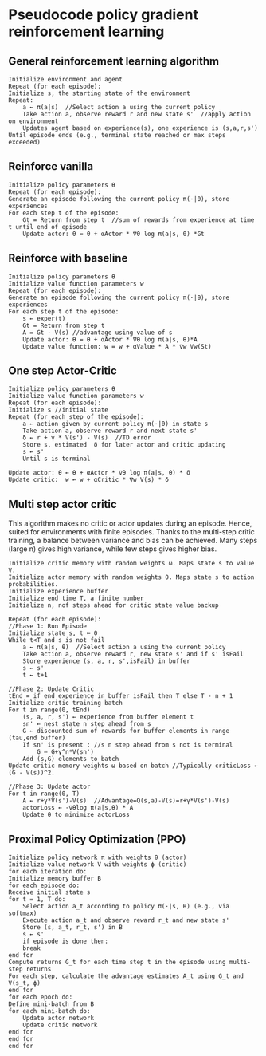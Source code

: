 # Pseudocode policy gradient reinforcement learning

## General reinforcement learning algorithm

    Initialize environment and agent
    Repeat (for each episode):
    Initialize s, the starting state of the environment
    Repeat:
        a ← π(a|s)  //Select action a using the current policy
        Take action a, observe reward r and new state s'  //apply action on environment
        Updates agent based on experience(s), one experience is (s,a,r,s')
    Until episode ends (e.g., terminal state reached or max steps exceeded)


## Reinforce vanilla

    Initialize policy parameters θ
    Repeat (for each episode):
    Generate an episode following the current policy π(·|θ), store experiences
    For each step t of the episode:
        Gt = Return from step t  //sum of rewards from experience at time t until end of episode
        Update actor: θ = θ + αActor * ∇θ log π(a|s, θ) *Gt


## Reinforce with baseline

    Initialize policy parameters θ
    Initialize value function parameters w
    Repeat (for each episode):
    Generate an episode following the current policy π(·|θ), store experiences
    For each step t of the episode:
        s ← exper(t)   
        Gt = Return from step t  
        A = Gt - V(s) //advantage using value of s
        Update actor: θ = θ + αActor * ∇θ log π(a|s, θ)*A 
        Update value function: w = w + αValue * A * ∇w Vw(St)

## One step Actor-Critic

    Initialize policy parameters θ
    Initialize value function parameters w
    Repeat (for each episode):
    Initialize s //initial state
    Repeat (for each step of the episode):
        a ← action given by current policy π(·|θ) in state s
        Take action a, observe reward r and next state s'
        δ ← r + γ * V(s') - V(s)  //TD error
        Store s, estimated  δ for later actor and critic updating
        s ← s'  
        Until s is terminal

    Update actor: θ ← θ + αActor * ∇θ log π(a|s, θ) * δ
    Update critic:  w ← w + αCritic * ∇w V(s) * δ 



## Multi step actor critic
This algorithm makes no critic or actor updates during an episode. Hence, suited for environments with 
finite episodes. Thanks to the multi-step critic training, a balance between variance and bias can be achieved.
Many steps (large n) gives high variance, while few steps gives higher bias.

        
    Initialize critic memory with random weights ω. Maps state s to value V. 
    Initialize actor memory with random weights θ. Maps state s to action probabilities.
    Initialize experience buffer
    Initialize end time T, a finite number
    Initialize n, nof steps ahead for critic state value backup

    Repeat (for each episode):
    //Phase 1: Run Episode
    Initialize state s, t ← 0
    While t<T and s is not fail
        a ← π(a|s, θ)  //Select action a using the current policy
        Take action a, observe reward r, new state s' and if s' isFail
        Store experience (s, a, r, s',isFail) in buffer
        s ← s'
        t ← t+1

    //Phase 2: Update Critic  
    tEnd = if end experience in buffer isFail then T else T - n + 1
    Initialize critic training batch
    For t in range(0, tEnd)
        (s, a, r, s') ← experience from buffer element t 
        sn' ← nest state n step ahead from s
        G ← discounted sum of rewards for buffer elements in range (tau,end buffer)
        If sn' is present : //s n step ahead from s not is terminal
            G ← G+γ^n*V(sn')  
        Add (s,G) elements to batch   
    Update critic memory weights ω based on batch //Typically criticLoss ← (G - V(s))^2. 

    //Phase 3: Update actor
    For t in range(0, T)
        A ← r+γ*V(s')-V(s)  //Advantage=Q(s,a)-V(s)=r+γ*V(s')-V(s)
        actorLoss ← -∇θlog π(a|s,θ) * A
        Update θ to minimize actorLoss


## Proximal Policy Optimization (PPO)

    Initialize policy network π with weights θ (actor)
    Initialize value network V with weights ϕ (critic)
    for each iteration do:
    Initialize memory buffer B
    for each episode do:
    Receive initial state s
    for t = 1, T do:
        Select action a_t according to policy π(·|s, θ) (e.g., via softmax)
        Execute action a_t and observe reward r_t and new state s'
        Store (s, a_t, r_t, s') in B
        s ← s'
        if episode is done then:
        break
    end for
    Compute returns G_t for each time step t in the episode using multi-step returns
    For each step, calculate the advantage estimates A_t using G_t and V(s_t, ϕ)
    end for
    for each epoch do:
    Define mini-batch from B
    for each mini-batch do:
        Update actor network 
        Update critic network 
    end for
    end for
    end for

